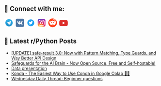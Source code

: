 ## 🔎 Connect with me:
[<img src="https://github.com/bullbesh/bullbesh/blob/main/images/Telegram.png" width="32" height="32" />](https://t.me/bullbesh)
[<img src="https://github.com/bullbesh/bullbesh/blob/main/images/VK.png" width="32" height="32" />](https://vk.com/bullbesh)
[<img src="https://github.com/bullbesh/bullbesh/blob/main/images/Twitter.png" width="32" height="32" />](https://twitter.com/bullbesh1)
[<img src="https://github.com/bullbesh/bullbesh/blob/main/images/Instagram.png" width="32" height="32" />](https://www.instagram.com/bullbesh)
[<img src="https://github.com/bullbesh/bullbesh/blob/main/images/Reddit.png" width="32" height="32" />](https://www.reddit.com/user/bullbesh)
[<img src="https://github.com/bullbesh/bullbesh/blob/main/images/YouTube.png" width="32" height="32" />](https://www.youtube.com/channel/UCtfjRs6uzgq5mfm8S06WTcg)

## 📕 Latest r/Python Posts
<!-- BLOG-POST-LIST:START -->
- [[UPDATE] safe-result 3.0: Now with Pattern Matching, Type Guards, and Way Better API Design](https://www.reddit.com/r/Python/comments/1jk6rex/update_saferesult_30_now_with_pattern_matching/)
- [Safeguards for the AI Brain - Now Open Source, Free and Self-hostable!](https://www.reddit.com/r/Python/comments/1jk696d/safeguards_for_the_ai_brain_now_open_source_free/)
- [Data presentation](https://www.reddit.com/r/Python/comments/1jk5xqn/data_presentation/)
- [Konda - The Easiest Way to Use Conda in Google Colab 🚀🐍](https://www.reddit.com/r/Python/comments/1jk2ugp/konda_the_easiest_way_to_use_conda_in_google_colab/)
- [Wednesday Daily Thread: Beginner questions](https://www.reddit.com/r/Python/comments/1jjyfqx/wednesday_daily_thread_beginner_questions/)
<!-- BLOG-POST-LIST:END -->
